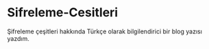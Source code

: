 # Sifreleme-Cesitleri
Şifreleme çeşitleri hakkında Türkçe olarak bilgilendirici bir blog yazısı yazdım.
